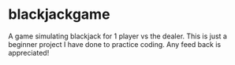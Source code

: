 # blackjackgame
A game simulating blackjack for 1 player vs the dealer. This is just a beginner project I have done to practice coding. Any feed back is appreciated!
